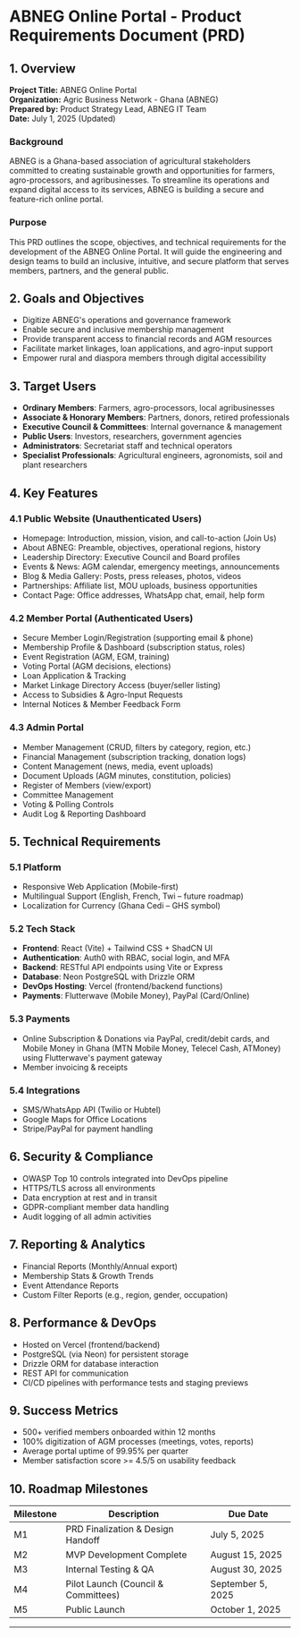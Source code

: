 
# ABNEG Online Portal - Product Requirements Document (PRD)

## 1. Overview

**Project Title:** ABNEG Online Portal  
**Organization:** Agric Business Network - Ghana (ABNEG)  
**Prepared by:** Product Strategy Lead, ABNEG IT Team  
**Date:** July 1, 2025 (Updated)

### Background

ABNEG is a Ghana-based association of agricultural stakeholders committed to creating sustainable growth and opportunities for farmers, agro-processors, and agribusinesses. To streamline its operations and expand digital access to its services, ABNEG is building a secure and feature-rich online portal.

### Purpose

This PRD outlines the scope, objectives, and technical requirements for the development of the ABNEG Online Portal. It will guide the engineering and design teams to build an inclusive, intuitive, and secure platform that serves members, partners, and the general public.

## 2. Goals and Objectives

- Digitize ABNEG's operations and governance framework
- Enable secure and inclusive membership management
- Provide transparent access to financial records and AGM resources
- Facilitate market linkages, loan applications, and agro-input support
- Empower rural and diaspora members through digital accessibility

## 3. Target Users

- **Ordinary Members**: Farmers, agro-processors, local agribusinesses
- **Associate & Honorary Members**: Partners, donors, retired professionals
- **Executive Council & Committees**: Internal governance & management
- **Public Users**: Investors, researchers, government agencies
- **Administrators**: Secretariat staff and technical operators
- **Specialist Professionals**: Agricultural engineers, agronomists, soil and plant researchers

## 4. Key Features

### 4.1 Public Website (Unauthenticated Users)

- Homepage: Introduction, mission, vision, and call-to-action (Join Us)
- About ABNEG: Preamble, objectives, operational regions, history
- Leadership Directory: Executive Council and Board profiles
- Events & News: AGM calendar, emergency meetings, announcements
- Blog & Media Gallery: Posts, press releases, photos, videos
- Partnerships: Affiliate list, MOU uploads, business opportunities
- Contact Page: Office addresses, WhatsApp chat, email, help form

### 4.2 Member Portal (Authenticated Users)

- Secure Member Login/Registration (supporting email & phone)
- Membership Profile & Dashboard (subscription status, roles)
- Event Registration (AGM, EGM, training)
- Voting Portal (AGM decisions, elections)
- Loan Application & Tracking
- Market Linkage Directory Access (buyer/seller listing)
- Access to Subsidies & Agro-Input Requests
- Internal Notices & Member Feedback Form

### 4.3 Admin Portal

- Member Management (CRUD, filters by category, region, etc.)
- Financial Management (subscription tracking, donation logs)
- Content Management (news, media, event uploads)
- Document Uploads (AGM minutes, constitution, policies)
- Register of Members (view/export)
- Committee Management
- Voting & Polling Controls
- Audit Log & Reporting Dashboard

## 5. Technical Requirements

### 5.1 Platform

- Responsive Web Application (Mobile-first)
- Multilingual Support (English, French, Twi – future roadmap)
- Localization for Currency (Ghana Cedi – GHS symbol)

### 5.2 Tech Stack

- **Frontend**: React (Vite) + Tailwind CSS + ShadCN UI
- **Authentication**: Auth0 with RBAC, social login, and MFA
- **Backend**: RESTful API endpoints using Vite or Express
- **Database**: Neon PostgreSQL with Drizzle ORM
- **DevOps Hosting**: Vercel (frontend/backend functions)
- **Payments**: Flutterwave (Mobile Money), PayPal (Card/Online)

### 5.3 Payments

- Online Subscription & Donations via PayPal, credit/debit cards, and Mobile Money in Ghana (MTN Mobile Money, Telecel Cash, ATMoney) using Flutterwave's payment gateway
- Member invoicing & receipts

### 5.4 Integrations

- SMS/WhatsApp API (Twilio or Hubtel)
- Google Maps for Office Locations
- Stripe/PayPal for payment handling

## 6. Security & Compliance

- OWASP Top 10 controls integrated into DevOps pipeline
- HTTPS/TLS across all environments
- Data encryption at rest and in transit
- GDPR-compliant member data handling
- Audit logging of all admin activities

## 7. Reporting & Analytics

- Financial Reports (Monthly/Annual export)
- Membership Stats & Growth Trends
- Event Attendance Reports
- Custom Filter Reports (e.g., region, gender, occupation)

## 8. Performance & DevOps

- Hosted on Vercel (frontend/backend)
- PostgreSQL (via Neon) for persistent storage
- Drizzle ORM for database interaction
- REST API for communication
- CI/CD pipelines with performance tests and staging previews

## 9. Success Metrics

- 500+ verified members onboarded within 12 months
- 100% digitization of AGM processes (meetings, votes, reports)
- Average portal uptime of 99.95% per quarter
- Member satisfaction score >= 4.5/5 on usability feedback

## 10. Roadmap Milestones

| Milestone | Description                         | Due Date          |
| --------- | ----------------------------------- | ----------------- |
| M1        | PRD Finalization & Design Handoff   | July 5, 2025      |
| M2        | MVP Development Complete            | August 15, 2025   |
| M3        | Internal Testing & QA               | August 30, 2025   |
| M4        | Pilot Launch (Council & Committees) | September 5, 2025 |
| M5        | Public Launch                       | October 1, 2025   |

---
